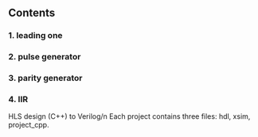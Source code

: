 ## Contents
### 1. leading one
### 2. pulse generator
### 3. parity generator
### 4. IIR
HLS design (C++) to Verilog/n
Each project contains three files: hdl, xsim, project_cpp.
